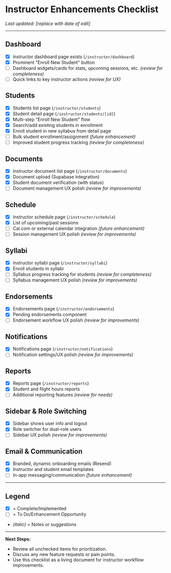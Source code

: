 # Instructor Enhancements Checklist

_Last updated: [replace with date of edit]_

---

## Dashboard
- [x] Instructor dashboard page exists (`/instructor/dashboard`)
- [x] Prominent "Enroll New Student" button
- [ ] Dashboard widgets/cards for stats, upcoming sessions, etc. _(review for completeness)_
- [ ] Quick links to key instructor actions _(review for UX)_

## Students
- [x] Students list page (`/instructor/students`)
- [x] Student detail page (`/instructor/students/[id]`)
- [x] Multi-step "Enroll New Student" flow
- [x] Search/add existing students in enrollment
- [x] Enroll student in new syllabus from detail page
- [ ] Bulk student enrollment/assignment _(future enhancement)_
- [ ] Improved student progress tracking _(review for completeness)_

## Documents
- [x] Instructor document list page (`/instructor/documents`)
- [x] Document upload (Supabase integration)
- [x] Student document verification (with status)
- [ ] Document management UX polish _(review for improvements)_

## Schedule
- [x] Instructor schedule page (`/instructor/schedule`)
- [x] List of upcoming/past sessions
- [ ] Cal.com or external calendar integration _(future enhancement)_
- [ ] Session management UX polish _(review for improvements)_

## Syllabi
- [x] Instructor syllabi page (`/instructor/syllabi`)
- [x] Enroll students in syllabi
- [ ] Syllabus progress tracking for students _(review for completeness)_
- [ ] Syllabus management UX polish _(review for improvements)_

## Endorsements
- [x] Endorsements page (`/instructor/endorsements`)
- [x] Pending endorsements component
- [ ] Endorsement workflow UX polish _(review for improvements)_

## Notifications
- [x] Notifications page (`/instructor/notifications`)
- [ ] Notification settings/UX polish _(review for improvements)_

## Reports
- [x] Reports page (`/instructor/reports`)
- [x] Student and flight hours reports
- [ ] Additional reporting features _(review for needs)_

## Sidebar & Role Switching
- [x] Sidebar shows user info and logout
- [x] Role switcher for dual-role users
- [ ] Sidebar UX polish _(review for improvements)_

## Email & Communication
- [x] Branded, dynamic onboarding emails (Resend)
- [x] Instructor and student email templates
- [ ] In-app messaging/communication _(future enhancement)_

---

## **Legend**
- [x] = Complete/Implemented
- [ ] = To Do/Enhancement Opportunity
- _(italic)_ = Notes or suggestions

---

**Next Steps:**
- Review all unchecked items for prioritization.
- Discuss any new feature requests or pain points.
- Use this checklist as a living document for instructor workflow improvements. 